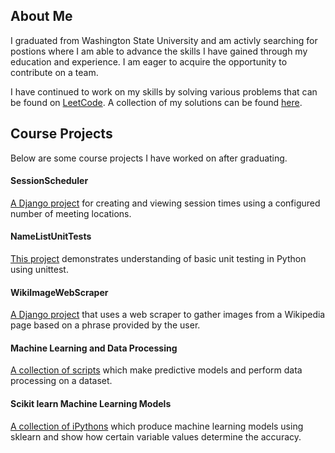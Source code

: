 ## About Me
I graduated from Washington State University and am activly searching for postions where I am able to advance the skills I have gained through my education and experience. I am eager to acquire the opportunity to contribute on a team. 

I have continued to work on my skills by solving various problems that can be found on [LeetCode](https://leetcode.com/). A collection of my solutions can be found [here](https://github.com/Josh-Sweet/LeetCode-Problems).

## Course Projects
Below are some course projects I have worked on after graduating.   

#### SessionScheduler
[A Django project](https://github.com/Josh-Sweet/SessionScheduler) for creating and viewing session times using a configured number of meeting locations.

#### NameListUnitTests
[This project](https://github.com/Josh-Sweet/NameListUnitTests) demonstrates understanding of basic unit testing in Python using unittest.

#### WikiImageWebScraper 
[A Django project](https://github.com/Josh-Sweet/WikiImageWebScraper) that uses a web scraper to gather images from a Wikipedia page based on a phrase provided by the user.

#### Machine Learning and Data Processing
[A collection of scripts](https://github.com/Josh-Sweet/DataProcessing) which make predictive models and perform data processing on a dataset.

#### Scikit learn Machine Learning Models
[A collection of iPythons](https://github.com/Josh-Sweet/Scikit-learn-Machine-Learning-Models) which produce machine learning models using sklearn and show how certain variable values determine the accuracy.